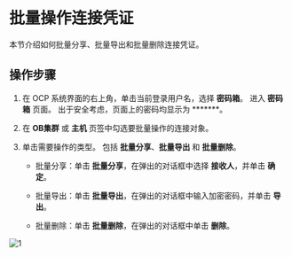 # 批量操作连接凭证

本节介绍如何批量分享、批量导出和批量删除连接凭证。

## 操作步骤

1. 在 OCP 系统界面的右上角，单击当前登录用户名，选择 **密码箱**。
   进入 **密码箱** 页面。
   出于安全考虑，页面上的密码均显示为 *******。

2. 在 **OB集群** 或 **主机** 页签中勾选要批量操作的连接对象。

3. 单击需要操作的类型。
   包括 **批量分享**、**批量导出** 和 **批量删除**。

   * 批量分享：单击 **批量分享**，在弹出的对话框中选择 **接收人**，并单击 **确定**。

   * 批量导出：单击 **批量导出**，在弹出的对话框中输入加密密码，并单击 **导出**。

   * 批量删除：单击 **批量删除**，在弹出的对话框中单击 **删除**。

![1](https://obbusiness-private.oss-cn-shanghai.aliyuncs.com/doc/img/ocp/%E6%89%B9%E9%87%8F%E6%93%8D%E4%BD%9C%E8%BF%9E%E6%8E%A5.png)
